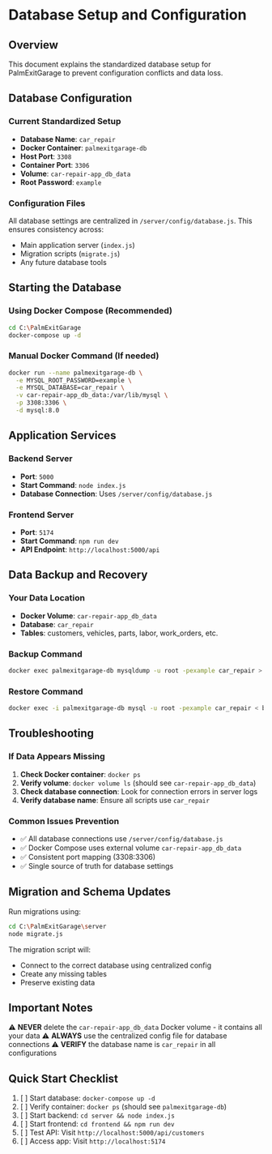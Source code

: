 # Database Setup and Configuration

## Overview
This document explains the standardized database setup for PalmExitGarage to prevent configuration conflicts and data loss.

## Database Configuration

### Current Standardized Setup
- **Database Name**: `car_repair`
- **Docker Container**: `palmexitgarage-db`
- **Host Port**: `3308`
- **Container Port**: `3306`
- **Volume**: `car-repair-app_db_data`
- **Root Password**: `example`

### Configuration Files
All database settings are centralized in `/server/config/database.js`. This ensures consistency across:
- Main application server (`index.js`)
- Migration scripts (`migrate.js`)
- Any future database tools

## Starting the Database

### Using Docker Compose (Recommended)
```bash
cd C:\PalmExitGarage
docker-compose up -d
```

### Manual Docker Command (If needed)
```bash
docker run --name palmexitgarage-db \
  -e MYSQL_ROOT_PASSWORD=example \
  -e MYSQL_DATABASE=car_repair \
  -v car-repair-app_db_data:/var/lib/mysql \
  -p 3308:3306 \
  -d mysql:8.0
```

## Application Services

### Backend Server
- **Port**: `5000`
- **Start Command**: `node index.js`
- **Database Connection**: Uses `/server/config/database.js`

### Frontend Server
- **Port**: `5174`
- **Start Command**: `npm run dev`
- **API Endpoint**: `http://localhost:5000/api`

## Data Backup and Recovery

### Your Data Location
- **Docker Volume**: `car-repair-app_db_data`
- **Database**: `car_repair`
- **Tables**: customers, vehicles, parts, labor, work_orders, etc.

### Backup Command
```bash
docker exec palmexitgarage-db mysqldump -u root -pexample car_repair > backup.sql
```

### Restore Command
```bash
docker exec -i palmexitgarage-db mysql -u root -pexample car_repair < backup.sql
```

## Troubleshooting

### If Data Appears Missing
1. **Check Docker container**: `docker ps`
2. **Verify volume**: `docker volume ls` (should see `car-repair-app_db_data`)
3. **Check database connection**: Look for connection errors in server logs
4. **Verify database name**: Ensure all scripts use `car_repair`

### Common Issues Prevention
- ✅ All database connections use `/server/config/database.js`
- ✅ Docker Compose uses external volume `car-repair-app_db_data`
- ✅ Consistent port mapping (3308:3306)
- ✅ Single source of truth for database settings

## Migration and Schema Updates
Run migrations using:
```bash
cd C:\PalmExitGarage\server
node migrate.js
```

The migration script will:
- Connect to the correct database using centralized config
- Create any missing tables
- Preserve existing data

## Important Notes
⚠️ **NEVER** delete the `car-repair-app_db_data` Docker volume - it contains all your data
⚠️ **ALWAYS** use the centralized config file for database connections
⚠️ **VERIFY** the database name is `car_repair` in all configurations

## Quick Start Checklist
1. [ ] Start database: `docker-compose up -d`
2. [ ] Verify container: `docker ps` (should see `palmexitgarage-db`)
3. [ ] Start backend: `cd server && node index.js`
4. [ ] Start frontend: `cd frontend && npm run dev`
5. [ ] Test API: Visit `http://localhost:5000/api/customers`
6. [ ] Access app: Visit `http://localhost:5174`